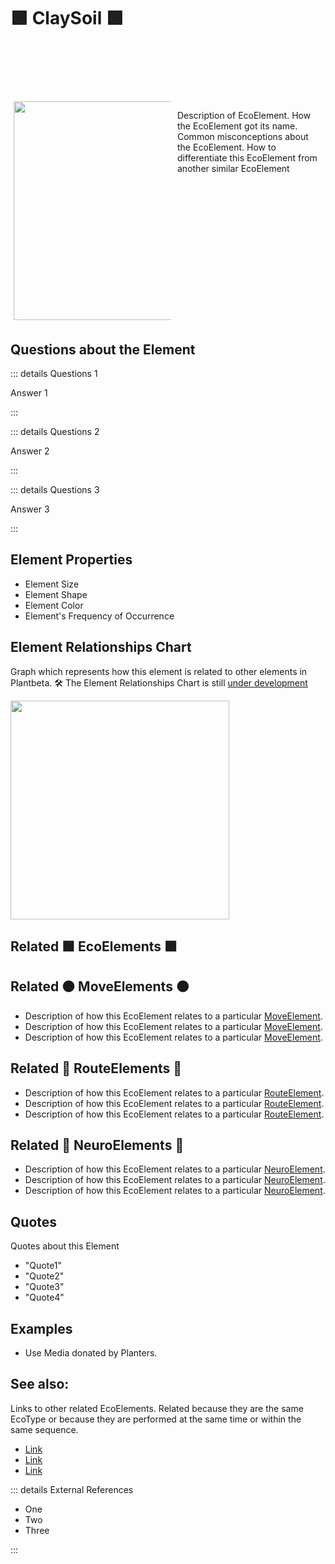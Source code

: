 # 🟩  <eco>ClaySoil</eco> 🟩


<div style="display: flex; width: %100; margin-top: 100px;">
    <div style="margin: 5px; width: 50%">
        <img height="350" width="350" src="/Eco/EcoImage.png"/>
    </div>
    <div style="margin: 5px; width: 50%">
        <p >Description of <eco>EcoElement</eco>. How the <eco>EcoElement </eco>got its name. Common misconceptions about the <eco>EcoElement</eco>. How to differentiate this <eco>EcoElement </eco>from another similar EcoElement</p>
    </div>
</div>

## Questions about the Element

::: details Questions 1

Answer 1

:::

::: details Questions 2

Answer 2

:::

::: details Questions 3

Answer 3

:::

## Element Properties

- Element Size
- Element Shape
- Element Color
- Element's Frequency of Occurrence

## Element Relationships Chart

Graph which represents how this element is related to other elements in Plantbeta. 
🛠 The Element Relationships Chart is still [under development](/development/ElementRelationshipDiagram)


<img height="350" width="350" src="/DirectedGraph_UndirectedGraph.png"/>

## Related 🟩 <eco>EcoElements </eco>🟩

## Related 🟠 <move>MoveElements </move>🟠
- Description of how this <eco>EcoElement </eco>relates to a particular [<move>MoveElement</move>](/reference/Move/MoveOverview).
- Description of how this <eco>EcoElement </eco>relates to a particular [<move>MoveElement</move>](/reference/Move/MoveOverview).
- Description of how this <eco>EcoElement </eco>relates to a particular [<move>MoveElement</move>](/reference/Move/MoveOverview).


## Related 🔺 <route>RouteElements </route>🔺
- Description of how this <eco>EcoElement </eco>relates to a particular [<route>RouteElement</route>](/reference/Route/RouteOverview).
- Description of how this <eco>EcoElement </eco>relates to a particular [<route>RouteElement</route>](/reference/Route/RouteOverview).
- Description of how this <eco>EcoElement </eco>relates to a particular [<route>RouteElement</route>](/reference/Route/RouteOverview).

## Related 💜 <neuro>NeuroElements</neuro> 💜
- Description of how this <eco>EcoElement </eco>relates to a particular [<neuro>NeuroElement</neuro>](/reference/Neuro/NeuroOverview).
- Description of how this <eco>EcoElement </eco>relates to a particular [<neuro>NeuroElement</neuro>](/reference/Neuro/NeuroOverview).
- Description of how this <eco>EcoElement </eco>relates to a particular [<neuro>NeuroElement</neuro>](/reference/Neuro/NeuroOverview).


## Quotes

Quotes about this Element

- "Quote1"
- "Quote2"
- "Quote3"
- "Quote4"

## Examples

- Use Media donated by Planters. 

## See also:

Links to other related EcoElements. Related because they are the same EcoType or because they are performed at the same time or within the same sequence. 

- [Link]()
- [Link]()
- [Link]()

::: details External References

- One
- Two
- Three

:::

